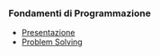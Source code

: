 ### Fondamenti di Programmazione
- [Presentazione](http://albertoferrari.github.io/fondamenti/lezioni/FI00-Presentazione.pdf)
- [Problem Solving](http://albertoferrari.github.io/fondamenti/lezioni/FI01-Problem_solving.pdf)
